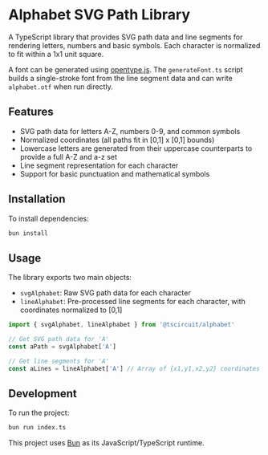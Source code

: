 # Alphabet SVG Path Library

A TypeScript library that provides SVG path data and line segments for rendering letters, numbers and basic symbols. Each character is normalized to fit within a 1x1 unit square.

A font can be generated using [opentype.js](https://github.com/opentypejs/opentype.js). The `generateFont.ts` script builds a single-stroke font from the line segment data and can write `alphabet.otf` when run directly.
## Features

- SVG path data for letters A-Z, numbers 0-9, and common symbols
- Normalized coordinates (all paths fit in [0,1] x [0,1] bounds)
- Lowercase letters are generated from their uppercase counterparts to provide a full A-Z and a-z set
- Line segment representation for each character
- Support for basic punctuation and mathematical symbols

## Installation

To install dependencies:

```bash
bun install
```

## Usage

The library exports two main objects:

- `svgAlphabet`: Raw SVG path data for each character
- `lineAlphabet`: Pre-processed line segments for each character, with coordinates normalized to [0,1]

```typescript
import { svgAlphabet, lineAlphabet } from '@tscircuit/alphabet'

// Get SVG path data for 'A'
const aPath = svgAlphabet['A']

// Get line segments for 'A'
const aLines = lineAlphabet['A'] // Array of {x1,y1,x2,y2} coordinates
```

## Development

To run the project:

```bash
bun run index.ts
```

This project uses [Bun](https://bun.sh) as its JavaScript/TypeScript runtime.
